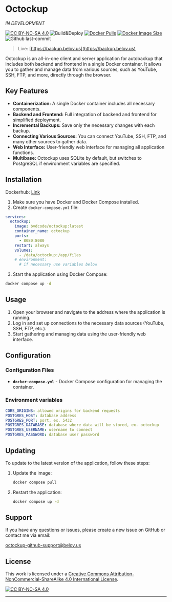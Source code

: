 # Octockup
_IN DEVELOPMENT_

[![CC BY-NC-SA 4.0][cc-by-nc-sa-shield]][cc-by-nc-sa]
![Build&Deploy](https://github.com/bvdcode/Octockup/actions/workflows/docker-image.yml/badge.svg) 
[![Docker Pulls](https://badgen.net/docker/pulls/bvdcode/octockup?icon=docker&label=pulls)](https://hub.docker.com/r/bvdcode/octockup/)
[![Docker Image Size](https://badgen.net/docker/size/bvdcode/octockup?icon=docker&label=image%20size)](https://hub.docker.com/r/bvdcode/octockup/)
![Github last-commit](https://img.shields.io/github/last-commit/bvdcode/Octockup)

>Live: [https://backup.belov.us](https://backup.belov.us)

Octockup is an all-in-one client and server application for autobackup that includes both backend and frontend in a single Docker container. It allows you to gather and manage data from various sources, such as YouTube, SSH, FTP, and more, directly through the browser.

## Key Features

- **Containerization:** A single Docker container includes all necessary components.
- **Backend and Frontend:** Full integration of backend and frontend for simplified deployment.
- **Incremental Backups:** Save only the necessary changes with each backup.
- **Connecting Various Sources:** You can connect YouTube, SSH, FTP, and many other sources to gather data.
- **Web Interface:** User-friendly web interface for managing all application functions.
- **Multibase:** Octockup uses SQLite by default, but switches to PostgreSQL if environment variables are specified.

## Installation


Dockerhub: [Link](https://hub.docker.com/r/bvdcode/octockup)

1. Make sure you have Docker and Docker Compose installed.
2. Create `docker-compose.yml` file:
```yaml
services:
  octockup:
    image: bvdcode/octockup:latest
    container_name: octockup
    ports:
      - 8080:8080
    restart: always
    volumes:
      - /data/octockup:/app/files
    # environment:
      # if necessary use variables below
```
3. Start the application using Docker Compose:
```bash
docker compose up -d
```


## Usage

1. Open your browser and navigate to the address where the application is running.
2. Log in and set up connections to the necessary data sources (YouTube, SSH, FTP, etc.).
3. Start gathering and managing data using the user-friendly web interface.

## Configuration

### Configuration Files

- **`docker-compose.yml`** - Docker Compose configuration for managing the container.


### Environment variables

```yaml
CORS_ORIGINS: allowed origins for backend requests
POSTGRES_HOST: database address
POSTGRES_PORT: port, ex. 5432
POSTGRES_DATABASE: database where data will be stored, ex. octockup
POSTGRES_USERNAME: username to connect
POSTGRES_PASSWORD: database user password
```

## Updating

To update to the latest version of the application, follow these steps:

1. Update the image:
    ```bash
    docker compose pull
    ```
3. Restart the application:
    ```bash
    docker compose up -d
    ```

## Support

If you have any questions or issues, please create a new issue on GitHub or contact me via email:

octockup-github-support@belov.us

## License

This work is licensed under a
[Creative Commons Attribution-NonCommercial-ShareAlike 4.0 International License][cc-by-nc-sa].

[![CC BY-NC-SA 4.0][cc-by-nc-sa-image]][cc-by-nc-sa]

[cc-by-nc-sa]: http://creativecommons.org/licenses/by-nc-sa/4.0/
[cc-by-nc-sa-image]: https://licensebuttons.net/l/by-nc-sa/4.0/88x31.png
[cc-by-nc-sa-shield]: https://img.shields.io/badge/License-CC%20BY--NC--SA%204.0-lightgrey.svg

---
